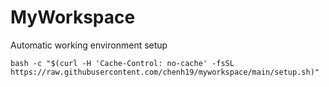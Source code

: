 # MyWorkspace
Automatic working environment setup
```
bash -c "$(curl -H 'Cache-Control: no-cache' -fsSL https://raw.githubusercontent.com/chenh19/myworkspace/main/setup.sh)" 

```
